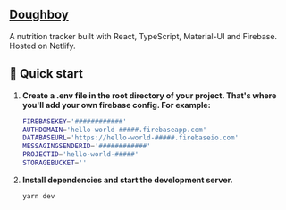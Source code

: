 ## [Doughboy](https://doughboy.io)

A nutrition tracker built with React, TypeScript, Material-UI and Firebase. Hosted on Netlify.


## 🚀 Quick start

1.  **Create a .env file in the root directory of your project. That's where you'll add your own firebase config. For example:**

    ```sh
    FIREBASEKEY='############'
    AUTHDOMAIN='hello-world-#####.firebaseapp.com'
    DATABASEURL='https://hello-world-#####.firebaseio.com'
    MESSAGINGSENDERID='############'
    PROJECTID='hello-world-#####'
    STORAGEBUCKET=''
    ```

2.  **Install dependencies and start the development server.**

    ```sh
    yarn dev
    ```
